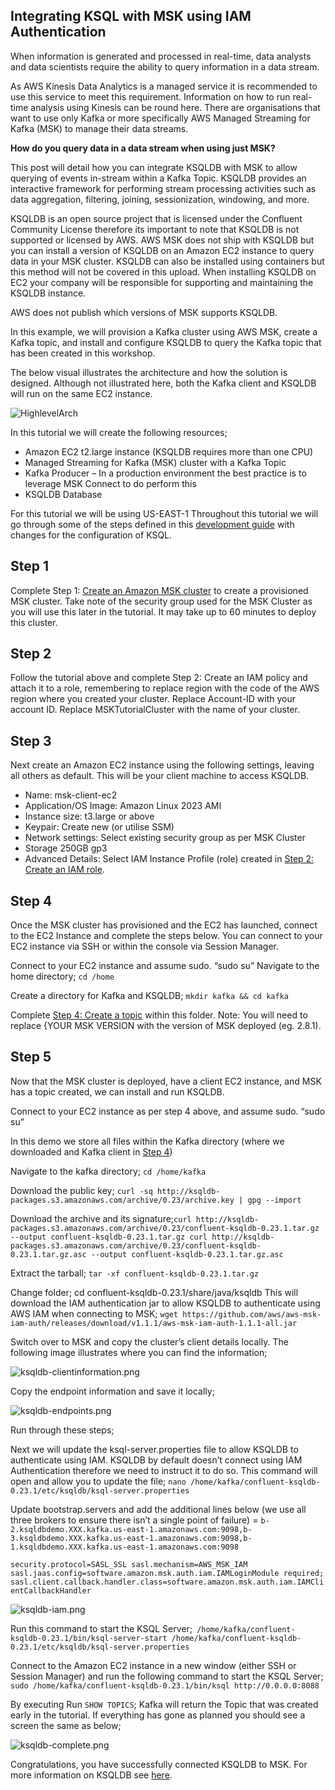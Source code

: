 <h2> Integrating KSQL with MSK using IAM Authentication </h2> 

When information is generated and processed in real-time, data analysts and data scientists require the ability to query information in a data stream.  

As AWS Kinesis Data Analytics is a managed service it is recommended to use this service to meet this requirement.  Information on how to run real-time analysis using Kinesis can be round here.   There are organisations that want to use only Kafka or more specifically AWS Managed Streaming for Kafka (MSK) to manage their data streams.

**How do you query data in a data stream when using just MSK?**

This post will detail how you can integrate KSQLDB with MSK to allow querying of events in-stream within a Kafka Topic.  KSQLDB provides an interactive framework for performing stream processing activities such as data aggregation, filtering, joining, sessionization, windowing, and more.

KSQLDB is an open source project that is licensed under the Confluent Community License therefore its important to note that KSQLDB is not supported or licensed by AWS.  AWS MSK does not ship with KSQLDB but you can install a version of KSQLDB on an Amazon EC2 instance to query data in your MSK cluster.  KSQLDB can also be installed using containers but this method will not be covered in this upload.  When installing KSQLDB on EC2 your company will be responsible for supporting and maintaining the KSQLDB instance.  

AWS does not publish which versions of MSK supports KSQLDB.

In this example, we will provision a Kafka cluster using AWS MSK, create a Kafka topic, and install and configure KSQLDB to query the Kafka topic that has been created in this workshop.  

The below visual illustrates the architecture and how the solution is designed.   Although not illustrated here, both the Kafka client and KSQLDB will run on the same EC2 instance.


![HighlevelArch](./Images/HighlevelArch.png)

In this tutorial we will create the following resources;

* Amazon EC2 t2.large instance (KSQLDB requires more than one CPU)
* Managed Streaming for Kafka (MSK) cluster with a Kafka Topic
* Kafka Producer – In a production environment the best practice is to leverage MSK Connect to do perform this
* KSQLDB Database

For this tutorial we will be using US-EAST-1
Throughout this tutorial we will go through some of the steps defined in this [development guide](https://docs.aws.amazon.com/msk/latest/developerguide/create-cluster.html) with changes for the configuration of KSQL.  

<h2> Step 1 </h2>

 Complete Step 1: [Create an Amazon MSK cluster](https://docs.aws.amazon.com/msk/latest/developerguide/create-cluster.html) to create a provisioned MSK cluster. Take note of the security group used for the MSK Cluster as you will use this later in the tutorial. It may take up to 60 minutes to deploy this cluster. 

<h2> Step 2 </h2>

Follow the tutorial above and complete Step 2: Create an IAM policy and attach it to a role, remembering to replace region with the code of the AWS region where you created your cluster. Replace Account-ID with your account ID. Replace MSKTutorialCluster with the name of your cluster.

<h2> Step 3 </h2>

Next create an Amazon EC2 instance using the following settings, leaving all others as default.  This will be your client machine to access KSQLDB.
* Name: msk-client-ec2
* Application/OS Image: Amazon Linux 2023 AMI
* Instance size: t3.large or above
* Keypair: Create new (or utilise SSM) 
* Network settings: Select existing security group as per MSK Cluster
* Storage 250GB gp3
* Advanced Details: Select IAM Instance Profile (role) created in [Step 2: Create an IAM role](https://docs.aws.amazon.com/msk/latest/developerguide/create-client-iam-role.html).


<h2> Step 4 </h2>
Once the MSK cluster has provisioned and the EC2 has launched, connect to the EC2 Instance and complete the steps below. You can connect to your EC2 instance via SSH or within the console via Session Manager.

Connect to your EC2 instance and assume sudo. “sudo su”
Navigate to the home directory; ```cd /home```

Create a directory for Kafka and KSQLDB; ```mkdir kafka && cd kafka```

Complete [Step 4: Create a topic](https://docs.aws.amazon.com/msk/latest/developerguide/create-topic.html) within this folder. Note: You will need to replace {YOUR MSK VERSION with the version of MSK deployed (eg. 2.8.1).

<h2> Step 5 </h2>

Now that the MSK cluster is deployed, have a client EC2 instance, and MSK has a topic created, we can install and run KSQLDB.

Connect to your EC2 instance as per step 4 above, and assume sudo. “sudo su”

In this demo we store all files within the Kafka directory (where we downloaded and Kafka client in [Step 4](https://docs.aws.amazon.com/msk/latest/developerguide/create-topic.html))

Navigate to the kafka directory; ```cd /home/kafka```

Download the public key; ```curl -sq http://ksqldb-packages.s3.amazonaws.com/archive/0.23/archive.key | gpg --import```

Download the archive and its signature;```curl http://ksqldb-packages.s3.amazonaws.com/archive/0.23/confluent-ksqldb-0.23.1.tar.gz --output confluent-ksqldb-0.23.1.tar.gz
curl http://ksqldb-packages.s3.amazonaws.com/archive/0.23/confluent-ksqldb-0.23.1.tar.gz.asc --output confluent-ksqldb-0.23.1.tar.gz.asc```

Extract the tarball; ```tar -xf confluent-ksqldb-0.23.1.tar.gz```

Change folder; cd confluent-ksqldb-0.23.1/share/java/ksqldb 
This will download the IAM authentication jar to allow KSQLDB to authenticate using AWS IAM when connecting to MSK; ```wget https://github.com/aws/aws-msk-iam-auth/releases/download/v1.1.1/aws-msk-iam-auth-1.1.1-all.jar```

Switch over to MSK and copy the cluster’s client details locally.  The following image illustrates where you can find the information; 

![ksqldb-clientinformation.png](./Images/ksqldb-clientinformation.png)

Copy the endpoint information and save it locally;

![ksqldb-endpoints.png](./Images/ksqldb-endpoints.png)

Run through these steps;

Next we will update the ksql-server.properties file to allow KSQLDB to authenticate using IAM.  KSQLDB by default doesn’t connect using IAM Authentication therefore we need to instruct it to do so.  This command will open and allow you to update the file; ```nano /home/kafka/confluent-ksqldb-0.23.1/etc/ksqldb/ksql-server.properties```

Update bootstrap.servers and add the additional lines below (we use all three brokers to ensure there isn’t a single point of failure) = ```b-2.ksqldbdemo.XXX.kafka.us-east-1.amazonaws.com:9098,b-3.ksqldbdemo.XXX.kafka.us-east-1.amazonaws.com:9098,b-1.ksqldbdemo.XXX.kafka.us-east-1.amazonaws.com:9098```

<code>security.protocol=SASL_SSL
sasl.mechanism=AWS_MSK_IAM
sasl.jaas.config=software.amazon.msk.auth.iam.IAMLoginModule required;
sasl.client.callback.handler.class=software.amazon.msk.auth.iam.IAMClientCallbackHandler
</code>


![ksqldb-iam.png](./Images/ksqldb-iam.png)

Run this command to start the KSQL Server;```
/home/kafka/confluent-ksqldb-0.23.1/bin/ksql-server-start /home/kafka/confluent-ksqldb-0.23.1/etc/ksqldb/ksql-server.properties```

Connect to the Amazon EC2 instance in a new window (either SSH or Session Manager) and 
run the following command to start the KSQL Server; ``` sudo /home/kafka/confluent-ksqldb-0.23.1/bin/ksql http://0.0.0.0:8088 ```

By executing Run ```SHOW TOPICS```; Kafka will return the Topic that was created early in the tutorial.  If everything has gone as planned you should see a screen the same as below;

![ksqldb-complete.png](./Images/ksqldb-complete.png)

Congratulations, you have successfully connected KSQLDB to MSK. For more information on KSQLDB see [here](https://ksqldb.io/).